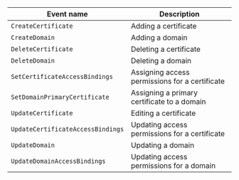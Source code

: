 Event name | Description
--- | ---
`CreateCertificate` | Adding a certificate
`CreateDomain` | Adding a domain
`DeleteCertificate` | Deleting a certificate
`DeleteDomain` | Deleting a domain
`SetCertificateAccessBindings` | Assigning access permissions for a certificate
`SetDomainPrimaryCertificate` | Assigning a primary certificate to a domain
`UpdateCertificate` | Editing a certificate
`UpdateCertificateAccessBindings` | Updating access permissions for a certificate
`UpdateDomain` | Updating a domain
`UpdateDomainAccessBindings` | Updating access permissions for a domain
